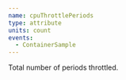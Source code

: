 ```yaml
---
name: cpuThrottlePeriods
type: attribute
units: count
events:
  - ContainerSample
---
```


Total number of periods throttled.